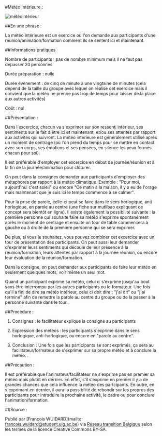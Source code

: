 #Météo intérieure : 

![météointérieur](http://meteocamnovara.altervista.org/ImmagineLinkPrevisioniAggiornate.jpg)

##En une phrase : 

La météo intérieure est un exercice où l'on demande aux participants d'une réunion/animation/formation comment ils se sentent ici et maintenant. 

##Informations pratiques

Nombre de participants : pas de nombre minimum mais il ne faut pas dépasser 20 personnes

Durée préparation : nulle

Durée évènement : de cinq de minute à une vingtaine de minutes (cela dépend de la taille du groupe avec lequel on réalise cet exercice mais il convient que la météo ne prenne pas trop de temps pour laisser de la place aux autres activités)

Coût :  nul

##Présentation : 

Dans l'excercice, chacun va s'exprimer sur son ressenti intérieur, ses sentiments sur le fait d'être ici et maintenant, et/ou ses attentes par rapport aux activités qui suivront. La météo intérieure est généralement utilisé après un moment de centrage (où l'on prend du temps pour se mettre en contact avec son corps, ses émotions et ses pensées, en silence les yeux fermés chacun pour soi). 

Il est préférable d'employer cet excercice en début de journée/réunion et à la fin de la journée/animation pour clôturer. 

On peut dans la consignes demander aux participants d'employer des métaphores par rapport à la météo climatique. Exemple : "Pour moi, aujourd'hui c'est soleil" ou encore "Ce matin à la maison, il y a eu de l'orage mais maintenant que je suis ici le temps commence à se calmer". 

Pour la prise de parole, celle-ci peut se faire dans le sens horlogique, anti horlogique, en parole au centre (une fiche sur mutlibao expliquant ce concept sera bientôt en ligne). Il existe également la possibilité suivante : la première personne qui souhaite faire sa météo s'exprime spontanément après le moment de centrage et ensuite un tour de table commencera à gauche ou à droite de la première personne qui se sera exprimer. 

De plus, si vous le souhaitez, vous pouvez combiner cet excercice avec un tour de présentation des participants. On peut aussi leur demander d'exprimer leurs sentiments qui découle de leur présence à la réunion/formation, leurs attentes par rapport à la journée réunion, ou encore leur évaluation de la réunion/formation. 

Dans la consigne, on peut demander aux participants de faire leur météo en seulement quelques mots, voir même un seul mot.

Quand un participant exprime sa météo, celui ci s'exprime jusqu'au bout sans être interrompu par les autres participants ou le formateur. Une fois qu'il a fini de dire sa météo intérieur, celui ci doit dire ; "j'ai dit" ou "j'ai terminé" afin de remettre la parole au centre du groupe ou de la passer à la personne suivante dans le tour. 

##Procédure : 

1) Consignes : le facilitateur explique la consigne au participants

2) Expression des météos : les participants s'exprime dans le sens horlogique, anti-horlogique, ou encore en "parole au centre". 

3) Conclusion : Une fois que les participants se sont exprimés, ça sera au facilitateur/formateur de s'exprimer sur sa propre météo et à conclure la météo. .

##Précaution : 

Il est préférable que l'animateur/facilitateur ne s'exprime pas en premier sa météo mais plutôt en dernier. En effet, s'il s'exprime en premier il y a de grandes chances que cela influence la météo des partcipants. En outre, en s'exprimant en dernier, il aura la possibilité de rebondir sur les propros des participants pour introduire la prochaine activité, le cadre ou pour conclure l'animation/formation.

##Source : 

Publié par [François WUIDARD](mailto: francois.wuidard@student.ulg.ac.be) via [Réseau transition Belgique]( http://www.reseautransition.be/) selon les termes de la licence Creative Commons BY-SA. 
